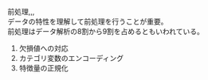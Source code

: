 前処理,,,  
データの特性を理解して前処理を行うことが重要。  
前処理はデータ解析の8割から9割を占めるともいわれている。  
  
1. 欠損値への対応
2. カテゴリ変数のエンコーディング
3. 特徴量の正規化